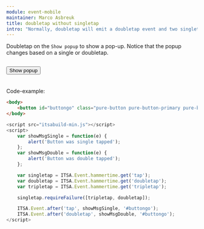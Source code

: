 ```yaml
---
module: event-mobile
maintainer: Marco Asbreuk
title: doubletap without singletap
intro: "Normally, doubletap will emit a doubletap event and two singletap events. To prevent this, use Event.Hammer.requireFailure on both doubletap and tripletap. Not however, that a tap-event (single) will always wait until it is sure there was no double or tripletap. Therefore the userexperience will be slowered down."
---
```


<style type="text/css">
    #addbtn-container {
        margin: 2em 0;
        min-height: 2em;
    }
</style>

Doubletap on the `Show popup` to show a pop-up. Notice that the popup changes based on a single or doubletap.

<div id="addbtn-container">
    <button id="buttongo" class="pure-button pure-button-primary pure-button-bordered">Show popup</button>
</div>

Code-example:

```html
<body>
    <button id="buttongo" class="pure-button pure-button-primary pure-button-bordered">Show popup</button>
</body>
```

```js
<script src="itsabuild-min.js"></script>
<script>
    var showMsgSingle = function(e) {
        alert('Button was single tapped');
    };
    var showMsgDouble = function(e) {
        alert('Button was double tapped');
    };

    var singletap = ITSA.Event.hammertime.get('tap');
    var doubletap = ITSA.Event.hammertime.get('doubletap');
    var tripletap = ITSA.Event.hammertime.get('tripletap');

    singletap.requireFailure([tripletap, doubletap]);

    ITSA.Event.after('tap', showMsgSingle, '#buttongo');
    ITSA.Event.after('doubletap', showMsgDouble, '#buttongo');
</script>
```

<script src="../../dist/itsabuild-min.js"></script>
<script>
    var showMsgSingle = function(e) {
        alert('Button was single tapped');
    };
    var showMsgDouble = function(e) {
        alert('Button was double tapped');
    };

    var singletap = ITSA.Event.hammertime.get('tap');
    var doubletap = ITSA.Event.hammertime.get('doubletap');
    var tripletap = ITSA.Event.hammertime.get('tripletap');

    singletap.requireFailure([tripletap, doubletap]);

    ITSA.Event.after('tap', showMsgSingle, '#buttongo');
    ITSA.Event.after('doubletap', showMsgDouble, '#buttongo');
</script>
